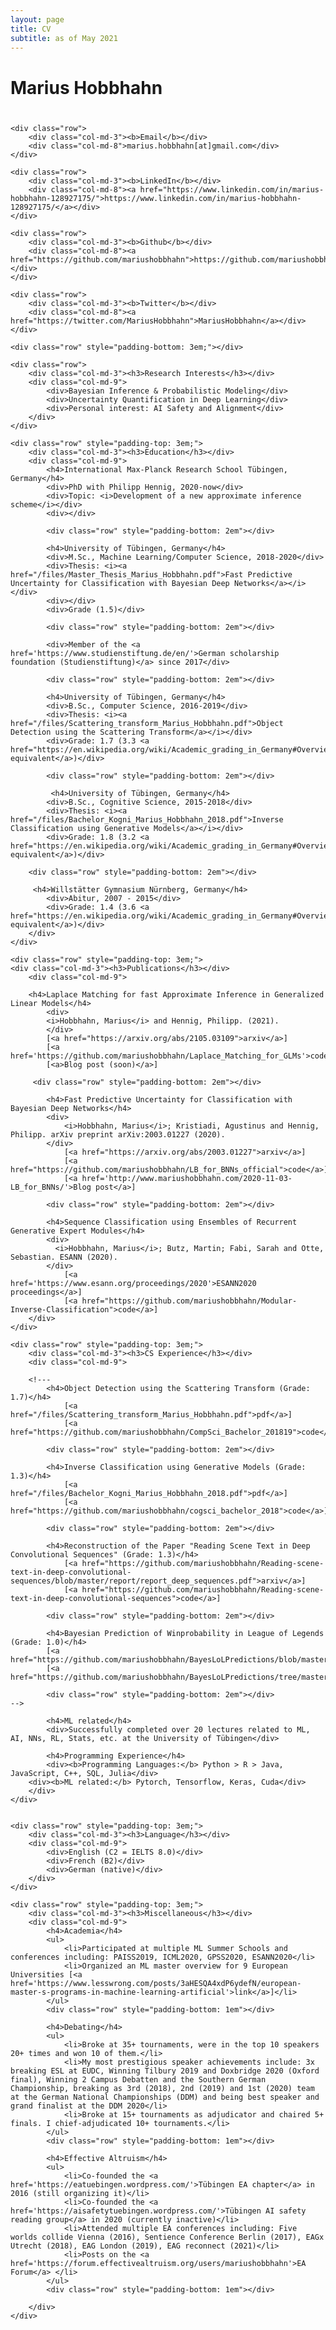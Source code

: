 ```yaml
---
layout: page
title: CV
subtitle: as of May 2021
---
```


<!--
<div id="aboutme" class="row">
-->
<div class="col-md-12">
    <h1 class="section-header" style="padding-bottom: 0.8em;">Marius Hobbhahn</h1>

    <div class="row">
        <div class="col-md-3"><b>Email</b></div>
        <div class="col-md-8">marius.hobbhahn[at]gmail.com</div>
    </div>

<!--
    <div class="row">
        <div class="col-md-3"><b>Google Scholar</b></div>
        <div class="col-md-8"><a href="https://scholar.google.com/citations?user=_1qe2mYAAAAJ&hl=en">https://scholar.google.com/citations?user=_1qe2mYAAAAJ&hl=en</a></div>
    </div>
-->

    <div class="row">
        <div class="col-md-3"><b>LinkedIn</b></div>
        <div class="col-md-8"><a href="https://www.linkedin.com/in/marius-hobbhahn-128927175/">https://www.linkedin.com/in/marius-hobbhahn-128927175/</a></div>
    </div>

    <div class="row">
        <div class="col-md-3"><b>Github</b></div>
        <div class="col-md-8"><a href="https://github.com/mariushobbhahn">https://github.com/mariushobbhahn</a></div>
    </div>
    
    <div class="row">
        <div class="col-md-3"><b>Twitter</b></div>
        <div class="col-md-8"><a href="https://twitter.com/MariusHobbhahn">MariusHobbhahn</a></div>
    </div>

    <div class="row" style="padding-bottom: 3em;"></div>

    <div class="row">
        <div class="col-md-3"><h3>Research Interests</h3></div>
        <div class="col-md-9">
            <div>Bayesian Inference & Probabilistic Modeling</div>
            <div>Uncertainty Quantification in Deep Learning</div>
            <div>Personal interest: AI Safety and Alignment</div>
        </div>
    </div>

    <div class="row" style="padding-top: 3em;">
        <div class="col-md-3"><h3>Education</h3></div>
        <div class="col-md-9">
            <h4>International Max-Planck Research School Tübingen, Germany</h4>
            <div>PhD with Philipp Hennig, 2020-now</div>
            <div>Topic: <i>Development of a new approximate inference scheme</i></div>
            <div></div>

            <div class="row" style="padding-bottom: 2em"></div>		

            <h4>University of Tübingen, Germany</h4>
            <div>M.Sc., Machine Learning/Computer Science, 2018-2020</div>
            <div>Thesis: <i><a href="/files/Master_Thesis_Marius_Hobbhahn.pdf">Fast Predictive Uncertainty for Classification with Bayesian Deep Networks</a></i></div>
            <div></div>
            <div>Grade (1.5)</div>

            <div class="row" style="padding-bottom: 2em"></div>
            
            <div>Member of the <a href='https://www.studienstiftung.de/en/'>German scholarship foundation (Studienstiftung)</a> since 2017</div>
            
            <div class="row" style="padding-bottom: 2em"></div>

            <h4>University of Tübingen, Germany</h4>
            <div>B.Sc., Computer Science, 2016-2019</div>
            <div>Thesis: <i><a href="/files/Scattering_transform_Marius_Hobbhahn.pdf">Object Detection using the Scattering Transform</a></i></div>
            <div>Grade: 1.7 (3.3 <a href="https://en.wikipedia.org/wiki/Academic_grading_in_Germany#Overview">GPA equivalent</a>)</div>

            <div class="row" style="padding-bottom: 2em"></div>

             <h4>University of Tübingen, Germany</h4>
            <div>B.Sc., Cognitive Science, 2015-2018</div>
            <div>Thesis: <i><a href="/files/Bachelor_Kogni_Marius_Hobbhahn_2018.pdf">Inverse Classification using Generative Models</a></i></div>
            <div>Grade: 1.8 (3.2 <a href="https://en.wikipedia.org/wiki/Academic_grading_in_Germany#Overview">GPA equivalent</a>)</div>
	    
	    <div class="row" style="padding-bottom: 2em"></div>	

	     <h4>Willstätter Gymnasium Nürnberg, Germany</h4>
            <div>Abitur, 2007 - 2015</div>
            <div>Grade: 1.4 (3.6 <a href="https://en.wikipedia.org/wiki/Academic_grading_in_Germany#Overview">GPA equivalent</a>)</div>
        </div>
    </div>

    <div class="row" style="padding-top: 3em;">
    <div class="col-md-3"><h3>Publications</h3></div>
        <div class="col-md-9">
        
		<h4>Laplace Matching for fast Approximate Inference in Generalized Linear Models</h4>
		    <div>
			<i>Hobbhahn, Marius</i> and Hennig, Philipp. (2021).
		    </div>
			[<a href="https://arxiv.org/abs/2105.03109">arxiv</a>]
			[<a href='https://github.com/mariushobbhahn/Laplace_Matching_for_GLMs'>code</a>]
			[<a>Blog post (soon)</a>]

	     <div class="row" style="padding-bottom: 2em"></div>
		    
            <h4>Fast Predictive Uncertainty for Classification with Bayesian Deep Networks</h4>
            <div>
                <i>Hobbhahn, Marius</i>; Kristiadi, Agustinus and Hennig, Philipp. arXiv preprint arXiv:2003.01227 (2020).
            </div>
                [<a href="https://arxiv.org/abs/2003.01227">arxiv</a>]
                [<a href="https://github.com/mariushobbhahn/LB_for_BNNs_official">code</a>]
                [<a href='http://www.mariushobbhahn.com/2020-11-03-LB_for_BNNs/'>Blog post</a>]

            <div class="row" style="padding-bottom: 2em"></div>

            <h4>Sequence Classification using Ensembles of Recurrent Generative Expert Modules</h4>
            <div>
              <i>Hobbhahn, Marius</i>; Butz, Martin; Fabi, Sarah and Otte, Sebastian. ESANN (2020).
            </div>
                [<a href='https://www.esann.org/proceedings/2020'>ESANN2020 proceedings</a>]
                [<a href="https://github.com/mariushobbhahn/Modular-Inverse-Classification">code</a>]
        </div>
    </div>

    <div class="row" style="padding-top: 3em;">
        <div class="col-md-3"><h3>CS Experience</h3></div>
        <div class="col-md-9">
        
        <!---
            <h4>Object Detection using the Scattering Transform (Grade: 1.7)</h4>
                [<a href="/files/Scattering_transform_Marius_Hobbhahn.pdf">pdf</a>]
                [<a href="https://github.com/mariushobbhahn/CompSci_Bachelor_201819">code</a>]

            <div class="row" style="padding-bottom: 2em"></div>

            <h4>Inverse Classification using Generative Models (Grade: 1.3)</h4>
                [<a href="/files/Bachelor_Kogni_Marius_Hobbhahn_2018.pdf">pdf</a>]
                [<a href="https://github.com/mariushobbhahn/cogsci_bachelor_2018">code</a>]

            <div class="row" style="padding-bottom: 2em"></div>

            <h4>Reconstruction of the Paper "Reading Scene Text in Deep Convolutional Sequences" (Grade: 1.3)</h4>
                [<a href="https://github.com/mariushobbhahn/Reading-scene-text-in-deep-convolutional-sequences/blob/master/report/report_deep_sequences.pdf">arxiv</a>]
                [<a href="https://github.com/mariushobbhahn/Reading-scene-text-in-deep-convolutional-sequences">code</a>]

            <div class="row" style="padding-bottom: 2em"></div>

            <h4>Bayesian Prediction of Winprobability in League of Legends (Grade: 1.0)</h4>
            [<a href="https://github.com/mariushobbhahn/BayesLoLPredictions/blob/master/Project/BDA%2BCM_Project_Hobbhahn.html">html</a>]
            [<a href="https://github.com/mariushobbhahn/BayesLoLPredictions/tree/master/Project">code</a>]

            <div class="row" style="padding-bottom: 2em"></div>
	-->
	
            <h4>ML related</h4>
            <div>Successfully completed over 20 lectures related to ML, AI, NNs, RL, Stats, etc. at the University of Tübingen</div>

            <h4>Programming Experience</h4>
            <div><b>Programming Languages:</b> Python > R > Java, JavaScript, C++, SQL, Julia</div>
	    <div><b>ML related:</b> Pytorch, Tensorflow, Keras, Cuda</div>
        </div>
    </div>


    <div class="row" style="padding-top: 3em;">
        <div class="col-md-3"><h3>Language</h3></div>
        <div class="col-md-9">
            <div>English (C2 = IELTS 8.0)</div>
            <div>French (B2)</div>
            <div>German (native)</div>
        </div>
    </div>

    <div class="row" style="padding-top: 3em;">
        <div class="col-md-3"><h3>Miscellaneous</h3></div>
        <div class="col-md-9">
            <h4>Academia</h4>
            <ul>
                <li>Participated at multiple ML Summer Schools and conferences including: PAISS2019, ICML2020, GPSS2020, ESANN2020</li>
                <li>Organized an ML master overview for 9 European Universities [<a href='https://www.lesswrong.com/posts/3aHESQA4xdP6ydefN/european-master-s-programs-in-machine-learning-artificial'>link</a>]</li> 
            </ul>
            <div class="row" style="padding-bottom: 1em"></div>
	
            <h4>Debating</h4>
            <ul>
                <li>Broke at 35+ tournaments, were in the top 10 speakers 20+ times and won 10 of them.</li>
                <li>My most prestigious speaker achievements include: 3x breaking ESL at EUDC, Winning Tilbury 2019 and Doxbridge 2020 (Oxford final), Winning 2 Campus Debatten and the Southern German Championship, breaking as 3rd (2018), 2nd (2019) and 1st (2020) team at the German National Championships (DDM) and being best speaker and grand finalist at the DDM 2020</li>
                <li>Broke at 15+ tournaments as adjudicator and chaired 5+ finals. I chief-adjudicated 10+ tournaments.</li>
            </ul>
            <div class="row" style="padding-bottom: 1em"></div>

            <h4>Effective Altruism</h4>
            <ul>
                <li>Co-founded the <a href='https://eatuebingen.wordpress.com/'>Tübingen EA chapter</a> in 2016 (still organizing it)</li>
                <li>Co-founded the <a href='https://aisafetytuebingen.wordpress.com/'>Tübingen AI safety reading group</a> in 2020 (currently inactive)</li>
                <li>Attended multiple EA conferences including: Five worlds collide Vienna (2016), Sentience Conference Berlin (2017), EAGx Utrecht (2018), EAG London (2019), EAG reconnect (2021)</li>
                <li>Posts on the <a href='https://forum.effectivealtruism.org/users/mariushobbhahn'>EA Forum</a> </li>
            </ul>
            <div class="row" style="padding-bottom: 1em"></div>

        </div>
    </div>

</div>
